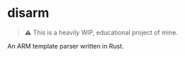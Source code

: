 # disarm

> ⚠️ This is a heavily WIP, educational project of mine.

An ARM template parser written in Rust.